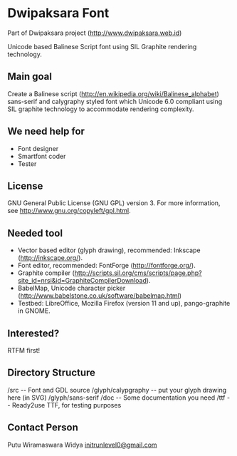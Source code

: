 Dwipaksara Font
===============
Part of Dwipaksara project (http://www.dwipaksara.web.id)

Unicode based Balinese Script font using SIL Graphite rendering technology. 

## Main goal
Create a Balinese script (http://en.wikipedia.org/wiki/Balinese_alphabet) sans-serif and calygraphy styled font which Unicode 6.0 compliant using SIL graphite technology to accommodate rendering complexity.

## We need help for
* Font designer
* Smartfont coder
* Tester

## License
GNU General Public License (GNU GPL) version 3. For more information, see http://www.gnu.org/copyleft/gpl.html.

## Needed tool
* Vector based editor (glyph drawing), recommended: Inkscape (http://inkscape.org/).
* Font editor, recommended: FontForge (http://fontforge.org/).
* Graphite compiler (http://scripts.sil.org/cms/scripts/page.php?site_id=nrsi&id=GraphiteCompilerDownload).
* BabelMap, Unicode character picker (http://www.babelstone.co.uk/software/babelmap.html)
* Testbed: LibreOffice, Mozilla Firefox (version 11 and up), pango-graphite in GNOME.

## Interested?
RTFM first!

## Directory Structure
/src			-- Font and GDL source
/glyph/calypgraphy	-- put your glyph drawing here (in SVG)
/glyph/sans-serif
/doc			-- Some documentation you need
/ttf			-- Ready2use TTF, for testing purposes

## Contact Person
Putu Wiramaswara Widya <initrunlevel0@gmail.com>

